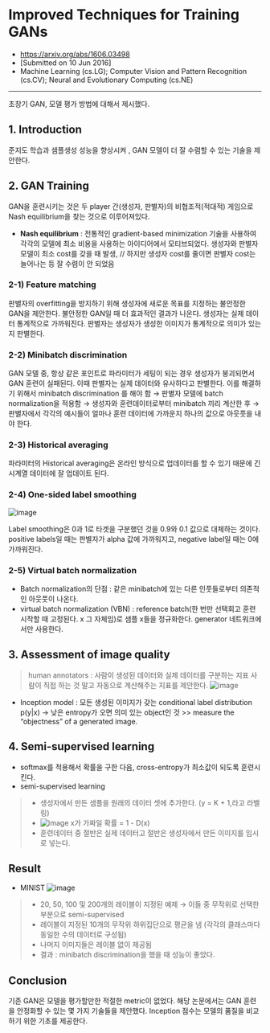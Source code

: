 # Improved Techniques for Training GANs
- https://arxiv.org/abs/1606.03498
- [Submitted on 10 Jun 2016]
- Machine Learning (cs.LG); Computer Vision and Pattern Recognition (cs.CV); Neural and Evolutionary Computing (cs.NE)

---

초창기 GAN, 모델 평가 방법에 대해서 제시했다.

## 1. Introduction
준지도 학습과 샘플생성 성능을 향상시켜 , GAN 모델이 더 잘 수렴할 수 있는 기술을 제안한다. 

## 2. GAN Training
GAN을 훈련시키는 것은 두 player 간(생성자, 판별자)의 비협조적(적대적) 게임으로 Nash equilibrium을 찾는 것으로 이루어져있다.
- **Nash equilibrium** : 전통적인 gradient-based minimization 기술을 사용하여 각각의 모델에 최소 비용을 사용하는 아이디어에서 모티브되었다. 생성자와 판별자 모델이 최소 cost를 갖을 때 발생, // 하지만 생성자 cost를 줄이면 판별자 cost는 늘어나는 등 잘 수렴이 안 되었음

### 2-1) Feature matching
판별자의 overfitting을 방지하기 위해 생성자에 새로운 목표를 지정하는 불안정한 GAN을 제안한다. 불안정한 GAN일 때 더 효과적인 결과가 나온다. 생성자는 실제 데이터 통계적으로 가까워진다. 판별자는 생성자가 생성한 이미지가 통계적으로 의미가 있는지 판별한다.

### 2-2) Minibatch discrimination
GAN 모델 중, 항상 같은 포인트로 파라미터가 세팅이 되는 경우 생성자가 붕괴되면서 GAN 훈련이 실패된다. 이때 판별자는 실제 데이터와 유사하다고 판별한다. 이를 해결하기 위해서 minibatch discrimination 를 해야 함 → 판별자 모델에 batch normalization을 적용함 → 생성자와 훈련데이터로부터 minibatch 끼리 계산한 후 → 판별자에서 각각의 예시들이 얼마나 훈련 데이터에 가까운지 하나의 값으로 아웃풋을 내야 한다.

### 2-3) Historical averaging
파라미터의 Historical averaging은  온라인 방식으로 업데이터를 할 수 있기 때문에 긴 시계열 데이터에 잘 업데이트 된다.

### 2-4) One-sided label smoothing
![image](https://user-images.githubusercontent.com/70581043/129902471-b3754c5f-9f39-4873-a447-f2e6e476377c.png)

Label smoothing은 0과 1로 타겟을 구분했던 것을 0.9와 0.1 값으로 대체하는 것이다. positive labels일 때는 판별자가 alpha 값에 가까워지고, negative label일 때는 0에 가까워진다.

### 2-5) Virtual batch normalization
- Batch normalization의 단점 : 같은 minibatch에 있는 다른 인풋들로부터 의존적인 아웃풋이 나온다.
- virtual batch normalization (VBN) : reference batch(한 번만 선택회고 훈련시작할 때 고정된다. x 그 자체임)로 샘플 x들을 정규화한다. generator 네트워크에서만 사용한다.

## 3. Assessment of image quality
> human annotators : 사람이 생성된 데이터와 실제 데이터를 구분하는 지표
> 사람이 직접 하는 것 말고 자동으로 계산해주는 지표를 제안한다.
![image](https://user-images.githubusercontent.com/70581043/129911979-f2768cce-f731-483f-be52-31b7268e7b93.png)

- Inception model : 모든 생성된 이미지가 갖는 conditional label distribution p(y|x) → 낮은 entropy가 오면 의미 있는 object인 것 >> measure the “objectness” of a generated image.

## 4. Semi-supervised learning
- softmax를 적용해서 확률을 구한 다음, cross-entropy가 최소값이 되도록 훈련시킨다.
- semi-supervised learning
> - 생성자에서 만든 샘플을 원래의 데이터 셋에 추가한다. (y = K + 1,라고 라벨링)
> - ![image](https://user-images.githubusercontent.com/70581043/129904845-e66357b7-884d-4dae-8afd-24c7c395aa60.png) x가 가짜일 확률 = 1 - D(x)
> - 훈련데이터 중 절반은 실제 데이터고 절반은 생성자에서 만든 이미지를 임시로 넣는다.

## Result
- MINIST
![image](https://user-images.githubusercontent.com/70581043/129909424-19f7e410-79f6-4e4a-8f65-b5f1f8d914b7.png)

> - 20, 50, 100 및 200개의 레이블이 지정된 예제 → 이들 중 무작위로 선택한 부분으로 semi-supervised
> - 레이블이 지정된 10개의 무작위 하위집단으로 평균을 냄 (각각의 클래스마다 동일한 수의 데이터로 구성됨)
> - 나머지 이미지들은 레이블 없이 제공됨
> - 결과 : minibatch discrimination을 했을 때 성능이 좋았다.

## Conclusion
기존 GAN은 모델을 평가할만한 적절한 metric이 없었다. 해당 논문에서는 GAN 훈련을 안정화할 수 있는 몇 가지 기술들을 제안했다. Inception 점수는 모델의 품질을 비교하기 위한 기초를 제공한다.
